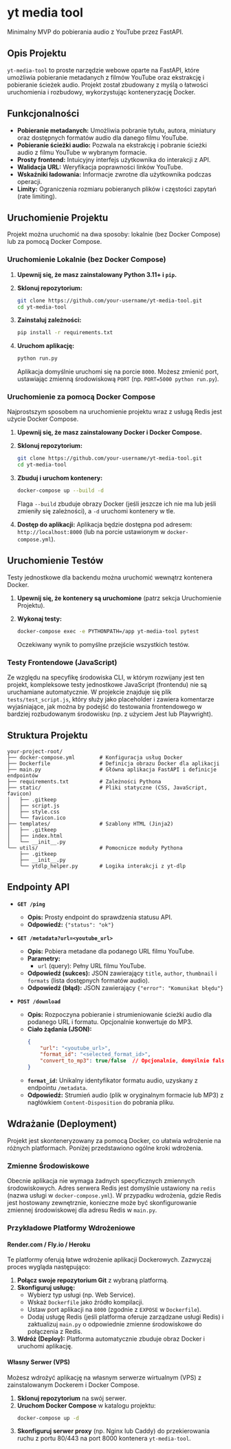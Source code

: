 # yt media tool

Minimalny MVP do pobierania audio z YouTube przez FastAPI.

## Opis Projektu

`yt-media-tool` to proste narzędzie webowe oparte na FastAPI, które umożliwia pobieranie metadanych z filmów YouTube oraz ekstrakcję i pobieranie ścieżek audio. Projekt został zbudowany z myślą o łatwości uruchomienia i rozbudowy, wykorzystując konteneryzację Docker.

## Funkcjonalności

-   **Pobieranie metadanych:** Umożliwia pobranie tytułu, autora, miniatury oraz dostępnych formatów audio dla danego filmu YouTube.
-   **Pobieranie ścieżki audio:** Pozwala na ekstrakcję i pobranie ścieżki audio z filmu YouTube w wybranym formacie.
-   **Prosty frontend:** Intuicyjny interfejs użytkownika do interakcji z API.
-   **Walidacja URL:** Weryfikacja poprawności linków YouTube.
-   **Wskaźniki ładowania:** Informacje zwrotne dla użytkownika podczas operacji.
-   **Limity:** Ograniczenia rozmiaru pobieranych plików i częstości zapytań (rate limiting).

## Uruchomienie Projektu

Projekt można uruchomić na dwa sposoby: lokalnie (bez Docker Compose) lub za pomocą Docker Compose.

### Uruchomienie Lokalnie (bez Docker Compose)

1.  **Upewnij się, że masz zainstalowany Python 3.11+ i `pip`.**

2.  **Sklonuj repozytorium:**
    ```bash
    git clone https://github.com/your-username/yt-media-tool.git
    cd yt-media-tool
    ```

3.  **Zainstaluj zależności:**
    ```bash
    pip install -r requirements.txt
    ```

4.  **Uruchom aplikację:**
    ```bash
    python run.py
    ```
    Aplikacja domyślnie uruchomi się na porcie `8000`. Możesz zmienić port, ustawiając zmienną środowiskową `PORT` (np. `PORT=5000 python run.py`).

### Uruchomienie za pomocą Docker Compose

Najprostszym sposobem na uruchomienie projektu wraz z usługą Redis jest użycie Docker Compose.

1.  **Upewnij się, że masz zainstalowany Docker i Docker Compose.**

2.  **Sklonuj repozytorium:**
    ```bash
    git clone https://github.com/your-username/yt-media-tool.git
    cd yt-media-tool
    ```

3.  **Zbuduj i uruchom kontenery:**
    ```bash
    docker-compose up --build -d
    ```
    Flaga `--build` zbuduje obrazy Docker (jeśli jeszcze ich nie ma lub jeśli zmieniły się zależności), a `-d` uruchomi kontenery w tle.

4.  **Dostęp do aplikacji:**
    Aplikacja będzie dostępna pod adresem: `http://localhost:8000` (lub na porcie ustawionym w `docker-compose.yml`).

## Uruchomienie Testów

Testy jednostkowe dla backendu można uruchomić wewnątrz kontenera Docker.

1.  **Upewnij się, że kontenery są uruchomione** (patrz sekcja Uruchomienie Projektu).

2.  **Wykonaj testy:**
    ```bash
    docker-compose exec -e PYTHONPATH=/app yt-media-tool pytest
    ```
    Oczekiwany wynik to pomyślne przejście wszystkich testów.

### Testy Frontendowe (JavaScript)

Ze względu na specyfikę środowiska CLI, w którym rozwijany jest ten projekt, kompleksowe testy jednostkowe JavaScript (frontendu) nie są uruchamiane automatycznie. W projekcie znajduje się plik `tests/test_script.js`, który służy jako placeholder i zawiera komentarze wyjaśniające, jak można by podejść do testowania frontendowego w bardziej rozbudowanym środowisku (np. z użyciem Jest lub Playwright).

## Struktura Projektu

```
your-project-root/
├── docker-compose.yml        # Konfiguracja usług Docker
├── Dockerfile                # Definicja obrazu Docker dla aplikacji
├── main.py                   # Główna aplikacja FastAPI i definicje endpointów
├── requirements.txt          # Zależności Pythona
├── static/                   # Pliki statyczne (CSS, JavaScript, favicon)
│   ├── .gitkeep
│   ├── script.js
│   ├── style.css
│   └── favicon.ico
├── templates/                # Szablony HTML (Jinja2)
│   ├── .gitkeep
│   ├── index.html
│   └── __init__.py
└── utils/                    # Pomocnicze moduły Pythona
    ├── .gitkeep
    ├── __init__.py
    └── ytdlp_helper.py       # Logika interakcji z yt-dlp
```

## Endpointy API

-   **`GET /ping`**
    -   **Opis:** Prosty endpoint do sprawdzenia statusu API.
    -   **Odpowiedź:** `{"status": "ok"}`

-   **`GET /metadata?url=<youtube_url>`**
    -   **Opis:** Pobiera metadane dla podanego URL filmu YouTube.
    -   **Parametry:**
        -   `url` (query): Pełny URL filmu YouTube.
    -   **Odpowiedź (sukces):** JSON zawierający `title`, `author`, `thumbnail` i `formats` (lista dostępnych formatów audio).
    -   **Odpowiedź (błąd):** JSON zawierający `{"error": "Komunikat błędu"}`

-   **`POST /download`**
    -   **Opis:** Rozpoczyna pobieranie i strumieniowanie ścieżki audio dla podanego URL i formatu. Opcjonalnie konwertuje do MP3.
    -   **Ciało żądania (JSON):**
        ```json
        {
            "url": "<youtube_url>",
            "format_id": "<selected_format_id>",
            "convert_to_mp3": true/false  // Opcjonalnie, domyślnie false
        }
        ```
    -   **`format_id`:** Unikalny identyfikator formatu audio, uzyskany z endpointu `/metadata`.
    -   **Odpowiedź:** Strumień audio (plik w oryginalnym formacie lub MP3) z nagłówkiem `Content-Disposition` do pobrania pliku.

## Wdrażanie (Deployment)

Projekt jest skonteneryzowany za pomocą Docker, co ułatwia wdrożenie na różnych platformach. Poniżej przedstawiono ogólne kroki wdrożenia.

### Zmienne Środowiskowe

Obecnie aplikacja nie wymaga żadnych specyficznych zmiennych środowiskowych. Adres serwera Redis jest domyślnie ustawiony na `redis` (nazwa usługi w `docker-compose.yml`). W przypadku wdrożenia, gdzie Redis jest hostowany zewnętrznie, konieczne może być skonfigurowanie zmiennej środowiskowej dla adresu Redis w `main.py`.

### Przykładowe Platformy Wdrożeniowe

#### Render.com / Fly.io / Heroku

Te platformy oferują łatwe wdrożenie aplikacji Dockerowych. Zazwyczaj proces wygląda następująco:

1.  **Połącz swoje repozytorium Git** z wybraną platformą.
2.  **Skonfiguruj usługę:**
    *   Wybierz typ usługi (np. Web Service).
    *   Wskaż `Dockerfile` jako źródło kompilacji.
    *   Ustaw port aplikacji na `8000` (zgodnie z `EXPOSE` w `Dockerfile`).
    *   Dodaj usługę Redis (jeśli platforma oferuje zarządzane usługi Redis) i zaktualizuj `main.py` o odpowiednie zmienne środowiskowe do połączenia z Redis.
3.  **Wdróż (Deploy):** Platforma automatycznie zbuduje obraz Docker i uruchomi aplikację.

#### Własny Serwer (VPS)

Możesz wdrożyć aplikację na własnym serwerze wirtualnym (VPS) z zainstalowanym Dockerem i Docker Compose.

1.  **Sklonuj repozytorium** na swój serwer.
2.  **Uruchom Docker Compose** w katalogu projektu:
    ```bash
    docker-compose up -d
    ```
3.  **Skonfiguruj serwer proxy** (np. Nginx lub Caddy) do przekierowania ruchu z portu 80/443 na port 8000 kontenera `yt-media-tool`.

